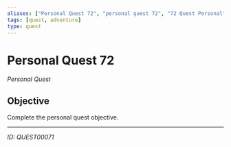```yaml
---
aliases: ["Personal Quest 72", "personal quest 72", "72 Quest Personal"]
tags: [quest, adventure]
type: quest
---
```


# Personal Quest 72

*Personal Quest*

## Objective
Complete the personal quest objective.

---
*ID: QUEST00071*